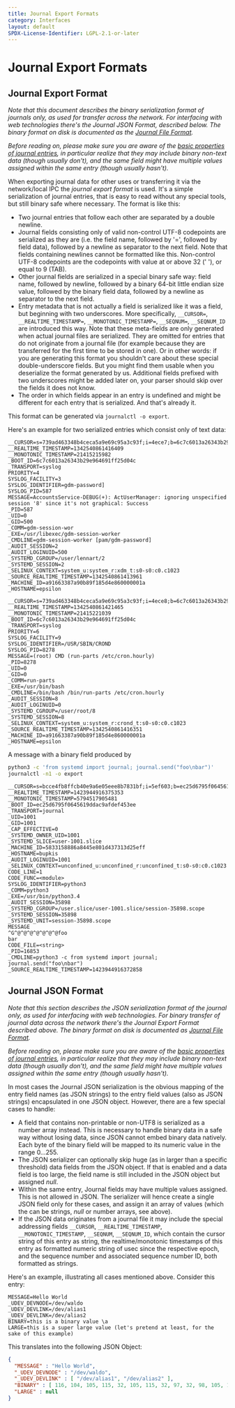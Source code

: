 ```yaml
---
title: Journal Export Formats
category: Interfaces
layout: default
SPDX-License-Identifier: LGPL-2.1-or-later
---
```


# Journal Export Formats

## Journal Export Format

_Note that this document describes the binary serialization format of journals only, as used for transfer across the network.
For interfacing with web technologies there's the Journal JSON Format, described below.
The binary format on disk is documented as the [Journal File Format](JOURNAL_FILE_FORMAT)._

_Before reading on, please make sure you are aware of the [basic properties of journal entries](https://www.freedesktop.org/software/systemd/man/systemd.journal-fields.html), in particular realize that they may include binary non-text data (though usually don't), and the same field might have multiple values assigned within the same entry (though usually hasn't)._

When exporting journal data for other uses or transferring it via the network/local IPC the _journal export format_ is used. It's a simple serialization of journal entries, that is easy to read without any special tools, but still binary safe where necessary. The format is like this:

* Two journal entries that follow each other are separated by a double newline.
* Journal fields consisting only of valid non-control UTF-8 codepoints are serialized as they are (i.e. the field name, followed by '=', followed by field data), followed by a newline as separator to the next field. Note that fields containing newlines cannot be formatted like this. Non-control UTF-8 codepoints are the codepoints with value at or above 32 (' '), or equal to 9 (TAB).
* Other journal fields are serialized in a special binary safe way: field name, followed by newline, followed by a binary 64-bit little endian size value, followed by the binary field data, followed by a newline as separator to the next field.
* Entry metadata that is not actually a field is serialized like it was a field, but beginning with two underscores. More specifically, `__CURSOR=`, `__REALTIME_TIMESTAMP=`, `__MONOTONIC_TIMESTAMP=`, `__SEQNUM=`, `__SEQNUM_ID` are introduced this way. Note that these meta-fields are only generated when actual journal files are serialized. They are omitted for entries that do not originate from a journal file (for example because they are transferred for the first time to be stored in one). Or in other words: if you are generating this format you shouldn't care about these special double-underscore fields. But you might find them usable when you deserialize the format generated by us. Additional fields prefixed with two underscores might be added later on, your parser should skip over the fields it does not know.
* The order in which fields appear in an entry is undefined and might be different for each entry that is serialized.
And that's already it.

This format can be generated via `journalctl -o export`.

Here's an example for two serialized entries which consist only of text data:

```
__CURSOR=s=739ad463348b4ceca5a9e69c95a3c93f;i=4ece7;b=6c7c6013a26343b29e964691ff25d04c;m=4fc72436e;t=4c508a72423d9;x=d3e5610681098c10;p=system.journal
__REALTIME_TIMESTAMP=1342540861416409
__MONOTONIC_TIMESTAMP=21415215982
_BOOT_ID=6c7c6013a26343b29e964691ff25d04c
_TRANSPORT=syslog
PRIORITY=4
SYSLOG_FACILITY=3
SYSLOG_IDENTIFIER=gdm-password]
SYSLOG_PID=587
MESSAGE=AccountsService-DEBUG(+): ActUserManager: ignoring unspecified session '8' since it's not graphical: Success
_PID=587
_UID=0
_GID=500
_COMM=gdm-session-wor
_EXE=/usr/libexec/gdm-session-worker
_CMDLINE=gdm-session-worker [pam/gdm-password]
_AUDIT_SESSION=2
_AUDIT_LOGINUID=500
_SYSTEMD_CGROUP=/user/lennart/2
_SYSTEMD_SESSION=2
_SELINUX_CONTEXT=system_u:system_r:xdm_t:s0-s0:c0.c1023
_SOURCE_REALTIME_TIMESTAMP=1342540861413961
_MACHINE_ID=a91663387a90b89f185d4e860000001a
_HOSTNAME=epsilon

__CURSOR=s=739ad463348b4ceca5a9e69c95a3c93f;i=4ece8;b=6c7c6013a26343b29e964691ff25d04c;m=4fc72572f;t=4c508a7243799;x=68597058a89b7246;p=system.journal
__REALTIME_TIMESTAMP=1342540861421465
__MONOTONIC_TIMESTAMP=21415221039
_BOOT_ID=6c7c6013a26343b29e964691ff25d04c
_TRANSPORT=syslog
PRIORITY=6
SYSLOG_FACILITY=9
SYSLOG_IDENTIFIER=/USR/SBIN/CROND
SYSLOG_PID=8278
MESSAGE=(root) CMD (run-parts /etc/cron.hourly)
_PID=8278
_UID=0
_GID=0
_COMM=run-parts
_EXE=/usr/bin/bash
_CMDLINE=/bin/bash /bin/run-parts /etc/cron.hourly
_AUDIT_SESSION=8
_AUDIT_LOGINUID=0
_SYSTEMD_CGROUP=/user/root/8
_SYSTEMD_SESSION=8
_SELINUX_CONTEXT=system_u:system_r:crond_t:s0-s0:c0.c1023
_SOURCE_REALTIME_TIMESTAMP=1342540861416351
_MACHINE_ID=a91663387a90b89f185d4e860000001a
_HOSTNAME=epsilon

```

A message with a binary field produced by
```bash
python3 -c 'from systemd import journal; journal.send("foo\nbar")'
journalctl -n1 -o export
```

```
__CURSOR=s=bcce4fb8ffcb40e9a6e05eee8b7831bf;i=5ef603;b=ec25d6795f0645619ddac9afdef453ee;m=545242e7049;t=50f1202
__REALTIME_TIMESTAMP=1423944916375353
__MONOTONIC_TIMESTAMP=5794517905481
_BOOT_ID=ec25d6795f0645619ddac9afdef453ee
_TRANSPORT=journal
_UID=1001
_GID=1001
_CAP_EFFECTIVE=0
_SYSTEMD_OWNER_UID=1001
_SYSTEMD_SLICE=user-1001.slice
_MACHINE_ID=5833158886a8445e801d437313d25eff
_HOSTNAME=bupkis
_AUDIT_LOGINUID=1001
_SELINUX_CONTEXT=unconfined_u:unconfined_r:unconfined_t:s0-s0:c0.c1023
CODE_LINE=1
CODE_FUNC=<module>
SYSLOG_IDENTIFIER=python3
_COMM=python3
_EXE=/usr/bin/python3.4
_AUDIT_SESSION=35898
_SYSTEMD_CGROUP=/user.slice/user-1001.slice/session-35898.scope
_SYSTEMD_SESSION=35898
_SYSTEMD_UNIT=session-35898.scope
MESSAGE
^G^@^@^@^@^@^@^@foo
bar
CODE_FILE=<string>
_PID=16853
_CMDLINE=python3 -c from systemd import journal; journal.send("foo\nbar")
_SOURCE_REALTIME_TIMESTAMP=1423944916372858
```

## Journal JSON Format

_Note that this section describes the JSON serialization format of the journal only, as used for interfacing with web technologies.
For binary transfer of journal data across the network there's the Journal Export Format described above.
The binary format on disk is documented as [Journal File Format](JOURNAL_FILE_FORMAT)._

_Before reading on, please make sure you are aware of the [basic properties of journal entries](https://www.freedesktop.org/software/systemd/man/systemd.journal-fields.html), in particular realize that they may include binary non-text data (though usually don't), and the same field might have multiple values assigned within the same entry (though usually hasn't)._

In most cases the Journal JSON serialization is the obvious mapping of the entry field names (as JSON strings) to the entry field values (also as JSON strings) encapsulated in one JSON object. However, there are a few special cases to handle:

* A field that contains non-printable or non-UTF8 is serialized as a number array instead. This is necessary to handle binary data in a safe way without losing data, since JSON cannot embed binary data natively. Each byte of the binary field will be mapped to its numeric value in the range 0…255.
* The JSON serializer can optionally skip huge (as in larger than a specific threshold) data fields from the JSON object. If that is enabled and a data field is too large, the field name is still included in the JSON object but assigned _null_.
* Within the same entry, Journal fields may have multiple values assigned. This is not allowed in JSON. The serializer will hence create a single JSON field only for these cases, and assign it an array of values (which the can be strings, _null_ or number arrays, see above).
* If the JSON data originates from a journal file it may include the special addressing fields `__CURSOR`, `__REALTIME_TIMESTAMP`, `__MONOTONIC_TIMESTAMP`, `__SEQNUM`, `__SEQNUM_ID`, which contain the cursor string of this entry as string, the realtime/monotonic timestamps of this entry as formatted numeric string of usec since the respective epoch, and the sequence number and associated sequence number ID, both formatted as strings.

Here's an example, illustrating all cases mentioned above. Consider this entry:

```
MESSAGE=Hello World
_UDEV_DEVNODE=/dev/waldo
_UDEV_DEVLINK=/dev/alias1
_UDEV_DEVLINK=/dev/alias2
BINARY=this is a binary value \a
LARGE=this is a super large value (let's pretend at least, for the sake of this example)
```

This translates into the following JSON Object:
```json
{
  "MESSAGE" : "Hello World",
  "_UDEV_DEVNODE" : "/dev/waldo",
  "_UDEV_DEVLINK" : [ "/dev/alias1", "/dev/alias2" ],
  "BINARY" : [ 116, 104, 105, 115, 32, 105, 115, 32, 97, 32, 98, 105, 110, 97, 114, 121, 32, 118, 97, 108, 117, 101, 32, 7 ],
  "LARGE" : null
}
```
